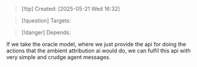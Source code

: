 
>[!tip] Created: [2025-05-21 Wed 16:32]

>[!question] Targets: 

>[!danger] Depends: 

If we take the oracle model, where we just provide the api for doing the actions that the ambient attribution ai would do, we can fulfil this api with very simple and crudge agent messages.
